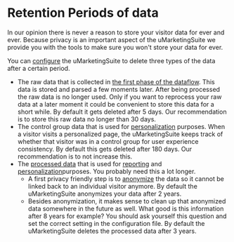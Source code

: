 # Retention Periods of data

In our opinion there is never a reason to store your visitor data for ever and ever. Because privacy is an important aspect of the uMarketingSuite we provide you with the tools to make sure you won't store your data for ever.

You can [configure](/installing-umarketingsuite/configuration-options-2-x/) the uMarketingSuite to delete three types of the data after a certain period.

- The raw data that is collected in [the first phase of the dataflow](/the-umarketingsuite-broad-overview/dataflow-pipeline/data-collection/). This data is stored and parsed a few moments later. After being processed the raw data is no longer used. Only if you want to reprocess your raw data at a later moment it could be convenient to store this data for a short while. By default it gets deleted after 5 days. Our recommendation is to store this raw data no longer than 30 days.
- The control group data that is used for [personalization](/personalization/) purposes. When a visitor visits a personalized page, the uMarketingSuite keeps track of whether that visitor was in a control group for user experience consistency.  By default this gets deleted after 180 days. Our recommendation is to not increase this.
- The [processed data](/the-umarketingsuite-broad-overview/dataflow-pipeline/data-parsing/) that is used for [reporting](/the-umarketingsuite-broad-overview/dataflow-pipeline/reporting/) and [personalization](/personalization/)purposes. You probably need this a lot longer.
    - A first privacy friendly step is to [anonymize](/security-privacy/anonymization/) the data so it cannot be linked back to an individual visitor anymore. By default the uMarketingSuite anonymizes your data after 2 years.
    - Besides anonymization, it makes sense to clean up that anonymized data somewhere in the future as well. What good is this information after 8 years for example? You should ask yourself this question and set the correct setting in the configuration file. By default the uMarketingSuite deletes the processed data after 3 years.